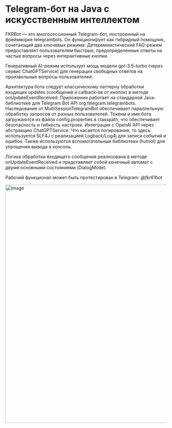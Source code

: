 # Telegram-бот на Java с искусственным интеллектом

FKRBot — это многосессионный Telegram-бот, построенный на фреймворке telegrambots. Он функционирует как гибридный помощник, сочетающий два ключевых режима:
Детерминистический FAQ-режим предоставляет пользователям быстрые, предопределенные ответы на частые вопросы через интерактивные кнопки.

Генеративный AI-режим использует мощь модели gpt-3.5-turbo (через сервис ChatGPTService) для генерации свободных ответов на произвольные вопросы пользователей.

Архитектура бота следует классическому паттерну обработки входящих updates (сообщений и callback-ов от кнопок) в методе onUpdateEventReceived. Приложение работает на стандарной Java-библиотеке для Telegram Bot API org.telegram.telegrambots. Наследование от MultiSessionTelegramBot обеспечивает параллельную обработку запросов от разных пользователей. Токены и имя бота загружаются из файла config.properties в classpath, что обеспечивает безопасность и гибкость настроек. Интеграция с OpenAI API через абстракцию ChatGPTService. Что касается логирования, то здесь используется SLF4J с реализацией Logback/Log4j для записи событий и ошибок. Также используются вспомогательные библиотеки (hutool) для упрощения вывода в консоль.

Логика обработки входящего сообщения реализована в методе onUpdateEventReceived и представляет собой конечный автомат с двумя основными состояниями (DialogMode).

Рабочий функционал может быть протестирован в Telegram: *@fkr61bot*

<img width="534" height="743" alt="image" src="https://github.com/user-attachments/assets/d3b24d68-4f79-4e6e-bc94-65e5e5336a18" />

